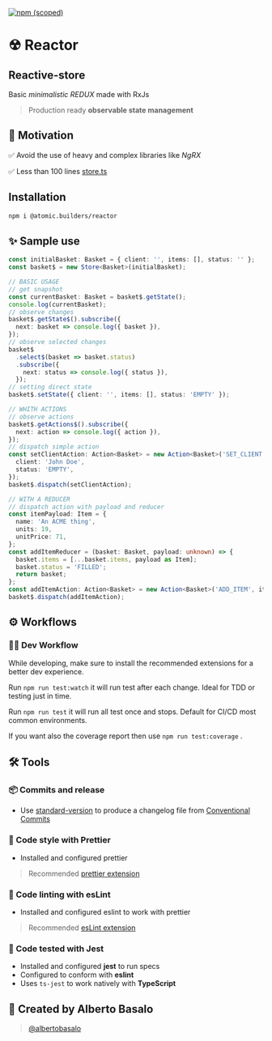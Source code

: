 [![npm (scoped)](https://img.shields.io/npm/v/@atomic.builders/reactor)](https://www.npmjs.com/package/@atomic-builders/reactor)

# ☢ Reactor

## Reactive-store

Basic _minimalistic REDUX_ made with RxJs

> Production ready **observable state management**

## 🎯 Motivation

✅ Avoid the use of heavy and complex libraries like _NgRX_

✅ Less than 100 lines [store.ts](https://github.com/AtomicBuilders/reactor/blob/master/src/store.ts)

## Installation

```bash
npm i @atomic.builders/reactor
```

## ✨ Sample use

```typescript
const initialBasket: Basket = { client: '', items: [], status: '' };
const basket$ = new Store<Basket>(initialBasket);

// BASIC USAGE
// get snapshot
const currentBasket: Basket = basket$.getState();
console.log(currentBasket);
// observe changes
basket$.getState$().subscribe({
  next: basket => console.log({ basket }),
});
// observe selected changes
basket$
  .select$(basket => basket.status)
  .subscribe({
    next: status => console.log({ status }),
  });
// setting direct state
basket$.setState({ client: '', items: [], status: 'EMPTY' });

// WHITH ACTIONS
// observe actions
basket$.getActions$().subscribe({
  next: action => console.log({ action }),
});
// dispatch simple action
const setClientAction: Action<Basket> = new Action<Basket>('SET_CLIENT', {
  client: 'John Doe',
  status: 'EMPTY',
});
basket$.dispatch(setClientAction);

// WITH A REDUCER
// dispatch action with payload and reducer
const itemPayload: Item = {
  name: 'An ACME thing',
  units: 19,
  unitPrice: 71,
};
const addItemReducer = (basket: Basket, payload: unknown) => {
  basket.items = [...basket.items, payload as Item];
  basket.status = 'FILLED';
  return basket;
};
const addItemAction: Action<Basket> = new Action<Basket>('ADD_ITEM', itemPayload, addItemReducer);
basket$.dispatch(addItemAction);
```

## ⚙ Workflows

### 👨‍💻 Dev Workflow

While developing, make sure to install the recommended extensions for a better dev experience.

Run `npm run test:watch` it will run test after each change. Ideal for TDD or testing just in time.

Run `npm run test` it will run all test once and stops. Default for CI/CD most common environments.

If you want also the coverage report then use `npm run test:coverage` .

## 🛠 Tools

### 📦 Commits and release

- Use [standard-version](https://www.npmjs.com/package/standard-version) to produce a changelog file from [Conventional Commits](https://www.conventionalcommits.org/en/v1.0.0/)

### 💅 Code style with Prettier

- Installed and configured prettier

> Recommended [prettier extension](https://github.com/prettier/prettier-vscode)

### 📐 Code linting with esLint

- Installed and configured eslint to work with prettier

> Recommended [esLint extension](https://marketplace.visualstudio.com/items?itemName=dbaeumer.vscode-eslint)

### 🧪 Code tested with Jest

- Installed and configured **jest** to run specs
- Configured to conform with **eslint**
- Uses `ts-jest` to work natively with **TypeScript**

## 👨 Created by Alberto Basalo

> [@albertobasalo](https://twitter.com/albertobasalo)
